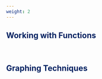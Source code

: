 ```yaml
---
weight: 2
---
```


## <span style="color:RGB(0,32,96"> Working with Functions </span> 
<br>

## <span style="color:RGB(0,32,96"> Graphing Techniques </span> 
<br>